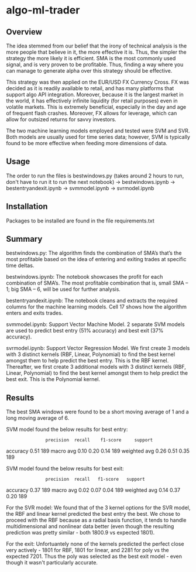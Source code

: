 # algo-ml-trader
## Overview
The idea stemmed from our belief that the irony of technical analysis is the more people that believe in it, the more effective it is.
Thus, the simpler the strategy the more likely it is efficient.
SMA is the most commonly used signal, and is very proven to be profitable. Thus, finding a way where you can manage to generate alpha over this strategy should be effective.

This strategy was then applied on the EUR/USD FX Currency Cross. FX was decided as it is readily available to retail, and has many platforms that support algo API integration. Moreover, because it is the largest market in the world, it has effectively infinite liquidity (for retail purposes) even in volatile markets. This is extremely beneficial, especially in the day and age of frequent flash crashes. Moreover, FX allows for leverage, which can allow for outsized returns for savvy investors.

The two machine learning models employed and tested were SVM and SVR. Both models are usually used for time series data; however, SVM is typically found to be more effective when feeding more dimensions of data.

## Usage
The order to run the files is bestwindows.py (takes around 2 hours to run, don't have to run it to run the next notebook) -> bestwindows.ipynb -> bestentryandexit.ipynb -> svmmodel.ipynb -> svrmodel.ipynb

## Installation
Packages to be installed are found in the file requirements.txt

## Summary
bestwindows.py: The algorithm finds the combination of SMA’s that’s the most profitable based on the idea of entering and exiting trades at specific time deltas.

bestwindows.ipynb: The notebook showcases the profit for each combination of SMA’s. The most profitable combination that is, small SMA – 1; big SMA – 6, will be used for further analysis.

bestentryandexit.ipynb: The notebook cleans and extracts the required columns for the machine learning models. Cell 17 shows how the algorithm enters and exits trades.

svmmodel.ipynb: Support Vector Machine Model. 2 separate SVM models are used to predict best entry (51% accuracy) and best exit (37% accuracy).

svrmodel.ipynb: Support Vector Regression Model. We first create 3 models with 3 distinct kernels (RBF, Linear, Polynomial) to find the best kernel amongst them to help predict the best entry. This is the RBF kernel. Thereafter, we first create 3 additional models with 3 distinct kernels (RBF, Linear, Polynomial) to find the best kernel amongst them to help predict the best exit. This is the Polynomial kernel.



## Results
The best SMA windows were found to be a short moving average of 1 and a long moving average of 6.

SVM model found the below results for best entry:

                   precision  recall    f1-score     support
accuracy                                0.51         189
macro avg          0.10       0.20      0.14         189
weighted avg       0.26       0.51      0.35         189


SVM model found the below results for best exit:

                   precision  recall   f1-score   support
accuracy                               0.37       189
macro avg          0.02      0.07      0.04       189
weighted avg       0.14      0.37      0.20       189

For the SVR model:
We found that of the 3 kernel options for the SVR model, the RBF and linear kernel predicted the best entry the best. We chose to proceed with the RBF because as a radial basis function, it tends to handle multidimensional and nonlinear data better (even though the resulting prediction was pretty similar - both 1800.9 vs expected 1801).

For the exit:
Unfortuantely none of the kernels predicted the perfect close very actively - 1801 for RBF, 1801 for linear, and 2281 for poly vs the expected 7201. Thus the poly was selected as the best exit model - even though it wasn't particularly accurate.


